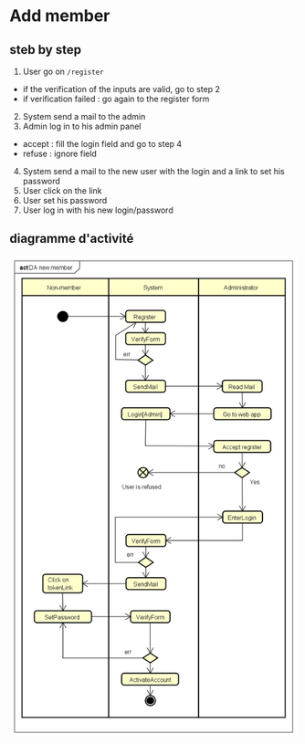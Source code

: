 # Add member

## steb by step

1. User go on `/register`
  - if the verification of the inputs are valid, go to step 2
  - if verification failed : go again to the register form
2. System send a mail to the admin
3. Admin log in to his admin panel
  - accept : fill the login field and go to step 4
  - refuse : ignore field
4. System send a mail to the new user with the login and a link to set his password
5. User click on the link
6. User set his password
7. User log in with his new login/password

## diagramme d'activité

![DA register](img/register/DA_new_member.png)
